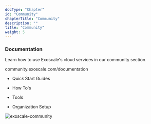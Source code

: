```yaml
---
docType: "Chapter"
id: "Community"
chapterTitle: "Community"
description: ""
title: "Community"
weight: 5
---
```



### Documentation

Learn how to use Exoscale's cloud services in our community section.

community.exoscale.com/documentation

- Quick Start Guides

- How To's

- Tools

- Organization Setup

![exoscale-community](exoscale-community.png)